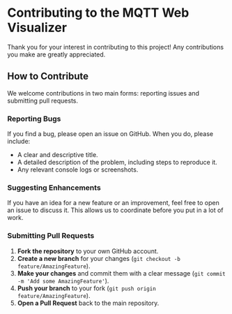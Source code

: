 # Contributing to the MQTT Web Visualizer

Thank you for your interest in contributing to this project! Any contributions you make are greatly appreciated.

## How to Contribute

We welcome contributions in two main forms: reporting issues and submitting pull requests.

### Reporting Bugs

If you find a bug, please open an issue on GitHub. When you do, please include:
* A clear and descriptive title.
* A detailed description of the problem, including steps to reproduce it.
* Any relevant console logs or screenshots.

### Suggesting Enhancements

If you have an idea for a new feature or an improvement, feel free to open an issue to discuss it. This allows us to coordinate before you put in a lot of work.

### Submitting Pull Requests

1.  **Fork the repository** to your own GitHub account.
2.  **Create a new branch** for your changes (`git checkout -b feature/AmazingFeature`).
3.  **Make your changes** and commit them with a clear message (`git commit -m 'Add some AmazingFeature'`).
4.  **Push your branch** to your fork (`git push origin feature/AmazingFeature`).
5.  **Open a Pull Request** back to the main repository.
